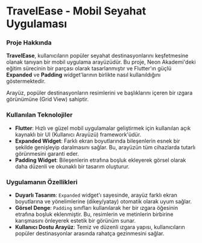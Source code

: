 # TravelEase - Mobil Seyahat Uygulaması

### Proje Hakkında

**TravelEase**, kullanıcıların popüler seyahat destinasyonlarını keşfetmesine olanak tanıyan bir mobil uygulama arayüzüdür. Bu proje, Neon Akademi'deki eğitim sürecinin bir parçası olarak tasarlanmıştır ve Flutter'ın güçlü **Expanded** ve **Padding** widget'larının birlikte nasıl kullanıldığını göstermektedir.

Arayüz, popüler destinasyonların resimlerini ve başlıklarını içeren bir ızgara görünümüne (Grid View) sahiptir.

### Kullanılan Teknolojiler

* **Flutter**: Hızlı ve güzel mobil uygulamalar geliştirmek için kullanılan açık kaynaklı bir UI (Kullanıcı Arayüzü) framework'üdür.
* **Expanded Widget**: Farklı ekran boyutlarında bileşenlerin esnek bir şekilde genişleyip daralmasını sağlar. Bu, arayüzün tüm cihazlarda tutarlı görünmesini garanti eder.
* **Padding Widget**: Bileşenlerin etrafına boşluk ekleyerek görsel olarak daha düzenli ve okunaklı bir tasarım oluşturur.

### Uygulamanın Özellikleri

* **Duyarlı Tasarım**: `Expanded` widget'ı sayesinde, arayüz farklı ekran boyutlarına ve yönelimlerine (dikey/yatay) otomatik olarak uyum sağlar.
* **Görsel Denge**: `Padding` sınıfları kullanılarak her bir ızgara öğesinin etrafına boşluk eklenmiştir. Bu, resimlerin ve metinlerin birbirine karışmasını önleyerek estetik bir görünüm sunar.
* **Kullanıcı Dostu Arayüz**: Temiz ve düzenli ızgara yapısı, kullanıcıların popüler destinasyonlar arasında rahatça gezinmesini sağlar.